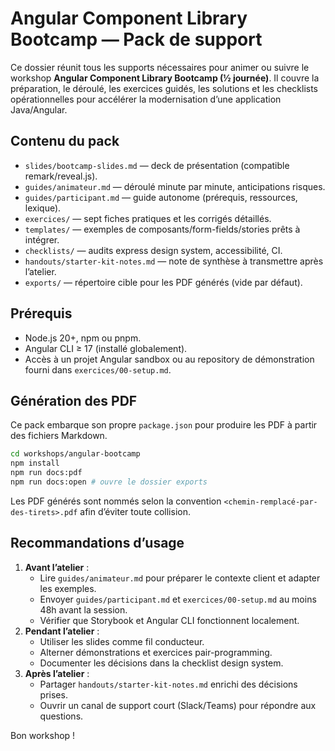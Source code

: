 # Angular Component Library Bootcamp — Pack de support

Ce dossier réunit tous les supports nécessaires pour animer ou suivre le workshop **Angular Component Library Bootcamp (½ journée)**. Il couvre la préparation, le déroulé, les exercices guidés, les solutions et les checklists opérationnelles pour accélérer la modernisation d’une application Java/Angular.

## Contenu du pack

- `slides/bootcamp-slides.md` — deck de présentation (compatible remark/reveal.js).
- `guides/animateur.md` — déroulé minute par minute, anticipations risques.
- `guides/participant.md` — guide autonome (prérequis, ressources, lexique).
- `exercices/` — sept fiches pratiques et les corrigés détaillés.
- `templates/` — exemples de composants/form-fields/stories prêts à intégrer.
- `checklists/` — audits express design system, accessibilité, CI.
- `handouts/starter-kit-notes.md` — note de synthèse à transmettre après l’atelier.
- `exports/` — répertoire cible pour les PDF générés (vide par défaut).

## Prérequis

- Node.js 20+, npm ou pnpm.
- Angular CLI ≥ 17 (installé globalement).
- Accès à un projet Angular sandbox ou au repository de démonstration fourni dans `exercices/00-setup.md`.

## Génération des PDF

Ce pack embarque son propre `package.json` pour produire les PDF à partir des fichiers Markdown.

```bash
cd workshops/angular-bootcamp
npm install
npm run docs:pdf
npm run docs:open # ouvre le dossier exports
```

Les PDF générés sont nommés selon la convention `<chemin-remplacé-par-des-tirets>.pdf` afin d’éviter toute collision.

## Recommandations d’usage

1. **Avant l’atelier** :
   - Lire `guides/animateur.md` pour préparer le contexte client et adapter les exemples.
   - Envoyer `guides/participant.md` et `exercices/00-setup.md` au moins 48h avant la session.
   - Vérifier que Storybook et Angular CLI fonctionnent localement.
2. **Pendant l’atelier** :
   - Utiliser les slides comme fil conducteur.
   - Alterner démonstrations et exercices pair-programming.
   - Documenter les décisions dans la checklist design system.
3. **Après l’atelier** :
   - Partager `handouts/starter-kit-notes.md` enrichi des décisions prises.
   - Ouvrir un canal de support court (Slack/Teams) pour répondre aux questions.

Bon workshop !
